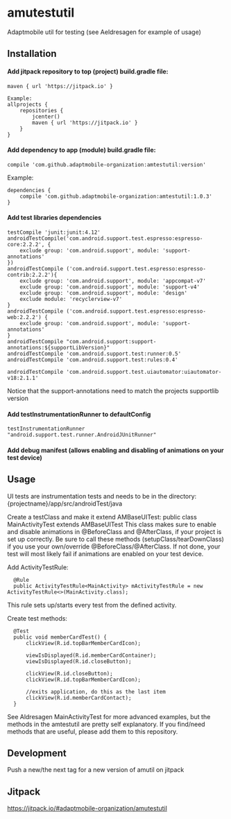 # amutestutil
Adaptmobile util for testing (see Aeldresagen for example of usage)

## Installation

#### Add jitpack repository to top (project) build.gradle file:

    maven { url 'https://jitpack.io' }

    Example:
    allprojects {
        repositories {
            jcenter()
            maven { url 'https://jitpack.io' }
        }
    }

#### Add dependency to app (module) build.gradle file:

    compile 'com.github.adaptmobile-organization:amtestutil:version'

  Example:
    
    dependencies {
        compile 'com.github.adaptmobile-organization:amtestutil:1.0.3'
    }
    
#### Add test libraries dependencies

    testCompile 'junit:junit:4.12'
    androidTestCompile('com.android.support.test.espresso:espresso-core:2.2.2', {
        exclude group: 'com.android.support', module: 'support-annotations'
    })
    androidTestCompile ('com.android.support.test.espresso:espresso-contrib:2.2.2'){
        exclude group: 'com.android.support', module: 'appcompat-v7'
        exclude group: 'com.android.support', module: 'support-v4'
        exclude group: 'com.android.support', module: 'design'
        exclude module: 'recyclerview-v7'
    }
    androidTestCompile ('com.android.support.test.espresso:espresso-web:2.2.2') {
        exclude group: 'com.android.support', module: 'support-annotations'
    }
    androidTestCompile "com.android.support:support-annotations:${supportLibVersion}"
    androidTestCompile 'com.android.support.test:runner:0.5'
    androidTestCompile 'com.android.support.test:rules:0.4'

    androidTestCompile 'com.android.support.test.uiautomator:uiautomator-v18:2.1.1'

Notice that the support-annotations need to match the projects supportlib version

#### Add testInstrumentationRunner to defaultConfig
    testInstrumentationRunner "android.support.test.runner.AndroidJUnitRunner"

#### Add debug manifest (allows enabling and disabling of animations on your test device)


## Usage
UI tests are instrumentation tests and needs to be in the directory:
{projectname}/app/src/androidTest/java

Create a testClass and make it extend AMBaseUITest:
    public class MainActivityTest extends AMBaseUITest
This class makes sure to enable and disable animations in @BeforeClass and @AfterClass, if your project is set up correctly.
Be sure to call these methods (setupClass/tearDownClass) if you use your own/override @BeforeClass/@AfterClass. If not done, your test will most likely fail if animations are enabled on your test device.

Add ActivityTestRule:

      @Rule
      public ActivityTestRule<MainActivity> mActivityTestRule = new ActivityTestRule<>(MainActivity.class);
This rule sets up/starts every test from the defined activity.

Create test methods:

      @Test
      public void memberCardTest() {
          clickView(R.id.topBarMemberCardIcon);

          viewIsDisplayed(R.id.memberCardContainer);
          viewIsDisplayed(R.id.closeButton);

          clickView(R.id.closeButton);
          clickView(R.id.topBarMemberCardIcon);

          //exits application, do this as the last item
          clickView(R.id.memberCardContact);
      }
See Aldresagen MainActivityTest for more advanced examples, but the methods in the amtestutil are pretty self explanatory.
If you find/need methods that are useful, please add them to this repository.

## Development

  Push a new/the next tag for a new version of amutil on jitpack

## Jitpack

  https://jitpack.io/#adaptmobile-organization/amutestutil
